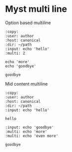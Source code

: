 # Myst multi line

Option based multiline

```{terminal}
:copy:
:user: author
:host: canonical
:dir: ~/path
:input: echo 'hello'
:multi: 2

echo 'more'
echo 'goodbye'

goodbye
```

Mid content multiline

```{terminal}
:copy:
:user: author
:host: canonical
:dir: ~/path
:input: echo 'hello'

hello

:input: echo 'goodbye'
:multi: echo 'more'
:multi: echo 'even more'

goodbye
```
